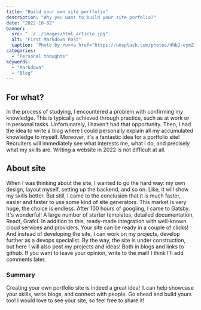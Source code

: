 ```yaml
---
title: "Build your own site portfolio"
description: "Why you want to build your site porfolio?"
date: "2022-10-02"
banner:
  src: "../../images/html_article.jpg"
  alt: "First Markdown Post"
  caption: 'Photo by <u><a href="https://unsplash.com/photos/4hbJ-eymZ1o">Florian Olivo</a></u>'
categories:
  - "Personal thoughts"
keywords:
  - "Markdown"
  - "Blog"
---
```


<!-- ## Code block test

```css
.AClass .Subtitle {
  margin: -0.5rem 0 0 0;
  font-weight: 700;
  font-size: 1.25rem;
  line-height: 1.5rem;
}

.AnotherClass p {
  font-size: 1.125rem;
  margin-bottom: 2rem;
}

.AThirdClass {
  display: flex;
  justify-content: flex-start;
  align-items: center;
}

@media (max-width: 768px) {
  .AClass {
    flex-direction: column;
  }
  .AnotherClass {
    display: block;
  }
}
``` -->
<!-- 
Inline code: `print()` -->
## For what?
In the process of studying, I encountered a problem with confirming my knowledge. This is typically achieved through practice, such as at work or in personal tasks. Unfortunately, I haven't had that opportunity. Then, I had the idea to write a blog where I could personally explain all my accumulated knowledge to myself. Moreover, it's a fantastic idea for a portfolio site! Recruiters will immediately see what interests me, what I do, and precisely what my skills are. Writing a website in 2022 is not difficult at all.

## About site

When I was thinking about the site, I wanted to go the hard way: my own design, layout myself, setting up the backend, and so on. Like, it will show my skills better. But still, I came to the conclusion that it is much faster, easier and faster to use some kind of site generators. This market is very huge, the choice is endless. After 100 hours of googling, I came to Gatsby. It's wonderful! A large number of starter templates, detailed documentation, React, Grafcl. In addition to this, ready-made integration with well-known cloud services and providers. Your site can be ready in a couple of clicks! And instead of developing the site, I can work on my projects, develop further as a devops specialist. By the way, the site is under construction, but here I will also post my projects and ideas! Both in blogs and links to github. If you want to leave your opinion, write to the mail! I think I'll add comments later.


### Summary

Creating your own portfolio site is indeed a great idea! It can help showcase your skills, write blogs, and connect with people. Go ahead and build yours too! I would love to see your site, so feel free to share it!
